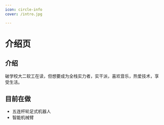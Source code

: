 ```yaml
---
icon: circle-info
cover: /intro.jpg

---
```



# 介绍页

## 介绍

破学校大二软工在读，但想要成为全栈实力者，实干派，喜欢音乐，热爱技术，享受生活。

## 目前在做

- 五连杆轮足式机器人
- 智能机械臂

